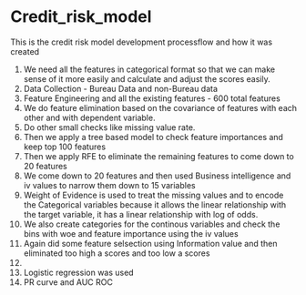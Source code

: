 # Credit_risk_model
This is the credit risk model development processflow and how it was created

1. We need all the features in categorical format so that we can make sense of it more easily and calculate and adjust the scores easily.
2. Data Collection - Bureau Data and non-Bureau data
3. Feature Engineering and all the existing features - 600 total features
4. We do feature elimination based on the covariance of features with each other and with dependent variable.
5. Do other small checks like missing value rate.
6. Then we apply a tree based model to check feature importances and keep top 100 features
7. Then we apply RFE to eliminate the remaining features to come down to 20 features
8. We come down to 20 features and then used Business intelligence and iv values to narrow them down to 15 variables
9. Weight of Evidence is used to treat the missing values and to encode the Categorical variables because it allows the linear relationship with the target variable, it has a linear relationship with log of odds.
10. We also create categories for the continous variables and check the bins with woe and feature importance using the iv values
11. Again did some feature selsection using Information value and then eliminated too high a scores and too low a scores
12. 
13. Logistic regression was used
14. PR curve and AUC ROC

